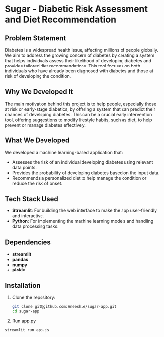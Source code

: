 # Sugar - Diabetic Risk Assessment and Diet Recommendation

## Problem Statement
Diabetes is a widespread health issue, affecting millions of people globally. We aim to address the growing concern of diabetes by creating a system that helps individuals assess their likelihood of developing diabetes and provides tailored diet recommendations. This tool focuses on both individuals who have already been diagnosed with diabetes and those at risk of developing the condition.

## Why We Developed It
The main motivation behind this project is to help people, especially those at risk or early-stage diabetics, by offering a system that can predict their chances of developing diabetes. This can be a crucial early intervention tool, offering suggestions to modify lifestyle habits, such as diet, to help prevent or manage diabetes effectively.

## What We Developed
We developed a machine learning-based application that:
- Assesses the risk of an individual developing diabetes using relevant data points.
- Provides the probability of developing diabetes based on the input data.
- Recommends a personalized diet to help manage the condition or reduce the risk of onset.

## Tech Stack Used
- **Streamlit**: For building the web interface to make the app user-friendly and interactive.
- **Python**: For implementing the machine learning models and handling data processing tasks.

## Dependencies
- **streamlit**
- **pandas**
- **numpy**
- **pickle**


## Installation

1. Clone the repository:
   ```bash
   git clone git@github.com:Aneeshie/sugar-app.git
   cd sugar-app

2. Run app.py
  ```bash
  streamlit run app.js
